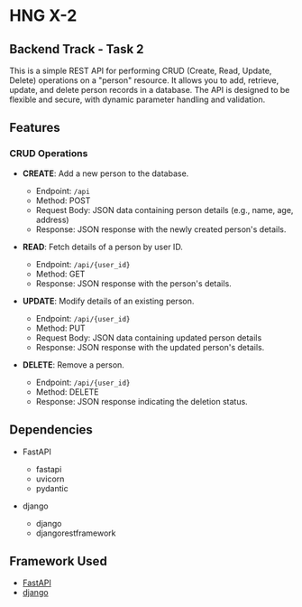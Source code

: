 # HNG X-2
## Backend Track - Task 2

This is a simple REST API for performing CRUD (Create, Read, Update, Delete) operations on a "person" resource. It allows you to add, retrieve, update, and delete person records in a database. The API is designed to be flexible and secure, with dynamic parameter handling and validation.

## Features

### CRUD Operations

- **CREATE**: Add a new person to the database.
  - Endpoint: `/api`
  - Method: POST
  - Request Body: JSON data containing person details (e.g., name, age, address)
  - Response: JSON response with the newly created person's details.

- **READ**: Fetch details of a person by user ID.
  - Endpoint: `/api/{user_id}`
  - Method: GET
  - Response: JSON response with the person's details.

- **UPDATE**: Modify details of an existing person.
  - Endpoint: `/api/{user_id}`
  - Method: PUT
  - Request Body: JSON data containing updated person details
  - Response: JSON response with the updated person's details.

- **DELETE**: Remove a person.
  - Endpoint: `/api/{user_id}`
  - Method: DELETE
  - Response: JSON response indicating the deletion status.

## Dependencies
- FastAPI
    - fastapi
    - uvicorn
    - pydantic
  
- django
    - django
    - djangorestframework


## Framework Used
- [FastAPI](fastapi_app)
- [django](django)